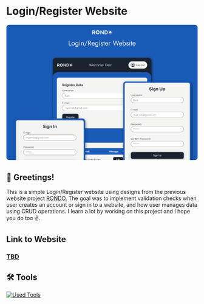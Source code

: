 # Login/Register Website

![banner](assets/markdown_banner.png)

## 👋 Greetings!

This is a simple Login/Register website using designs from the previous website project [RONDO](https://rondobags.netlify.app/). The goal was to implement validation checks when user creates an account or sign in to a website, and how user manages data using CRUD operations. I learn a lot by working on this project and I hope you do too ✌️.

## Link to Website

### [TBD]()

## 🛠️ Tools

[![Used Tools](https://skillicons.dev/icons?i=figma,html,css,js,git,github,md,netlify,stackoverflow)](https://skillicons.dev)